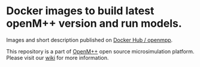 # Docker images to build latest openM++ version and run models.

Images and short description published on [Docker Hub / openmpp](https://hub.docker.com/u/openmpp).

This repository is a part of [OpenM++](http://www.openmpp.org/) open source microsimulation platform.
Please visit our [wiki](https://ompp.sourceforge.io/wiki/) for more information.
